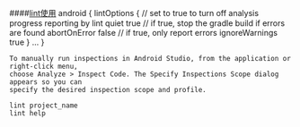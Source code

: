####[lint使用](http://developer.android.com/tools/debugging/improving-w-lint.html)
	android {
	    lintOptions {
	       // set to true to turn off analysis progress reporting by lint
	       quiet true
	       // if true, stop the gradle build if errors are found
	       abortOnError false
	       // if true, only report errors
	       ignoreWarnings true
	       }
	       ...
	    }

	To manually run inspections in Android Studio, from the application or right-click menu,
	choose Analyze > Inspect Code. The Specify Inspections Scope dialog appears so you can
	specify the desired inspection scope and profile.

	lint project_name
	lint help
